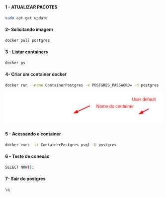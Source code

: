 #### 1 - ATUALIZAR PACOTES

```bash
sudo apt-get update
```

#### 2- Solicitando imagem

```bash
docker pull postgres
```

#### 3 - Listar containers 

```bash
docker ps
```
#### 4- Criar um container docker

```bash
docker run --name ContainerPostgres -e POSTGRES_PASSWORD= -d postgres
```
![alt text](image.png)

#### 5 - Acessando o container

```bash
docker exec -it ContainerPostgres psql -U postgres 
```

#### 6 - Teste de conexão

```bash 
SELECT NOW();
```

#### 7- Sair do postgres

```bash
\q
```
